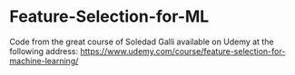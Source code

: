 # Feature-Selection-for-ML
Code from the great course of Soledad Galli available on Udemy at the following address:
https://www.udemy.com/course/feature-selection-for-machine-learning/
